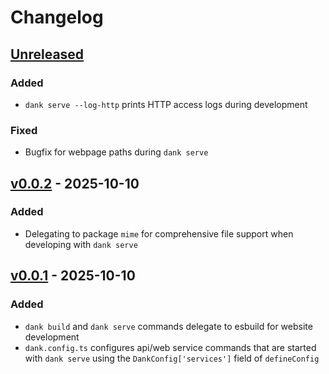 # Changelog

## [Unreleased]

### Added

- `dank serve --log-http` prints HTTP access logs during development

### Fixed

- Bugfix for webpage paths during `dank serve`

## [v0.0.2] - 2025-10-10

### Added

- Delegating to package `mime` for comprehensive file support when developing
  with `dank serve`

## [v0.0.1] - 2025-10-10

### Added

- `dank build` and `dank serve` commands delegate to esbuild for website development
- `dank.config.ts` configures api/web service commands that are started with `dank serve`
  using the `DankConfig['services']` field of `defineConfig`

[Unreleased]: https://github.com/eighty4/dank/compare/v0.0.2...HEAD
[v0.0.2]: https://github.com/eighty4/dank/compare/v0.0.1...v0.0.2
[v0.0.1]: https://github.com/eighty4/dank/releases/tag/v0.0.1

